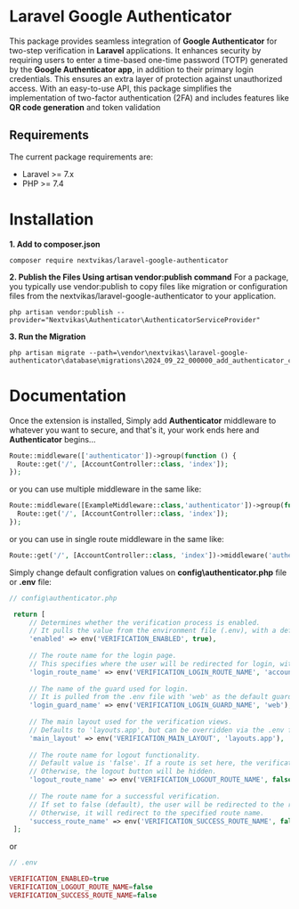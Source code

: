 # Laravel Google Authenticator

This package provides seamless integration of **Google Authenticator** for two-step verification in **Laravel** applications. It enhances security by requiring users to enter a time-based one-time password (TOTP) generated by the **Google Authenticator app**, in addition to their primary login credentials. This ensures an extra layer of protection against unauthorized access. With an easy-to-use API, this package simplifies the implementation of two-factor authentication (2FA) and includes features like **QR code generation** and token validation


## Requirements

The current package requirements are:

- Laravel >= 7.x
- PHP >= 7.4


# Installation

**1. Add to composer.json**
```
composer require nextvikas/laravel-google-authenticator
```
**2. Publish the Files Using artisan vendor:publish command**
For a package, you typically use vendor:publish to copy files like migration or configuration files from the nextvikas/laravel-google-authenticator to your application.
```
php artisan vendor:publish --provider="Nextvikas\Authenticator\AuthenticatorServiceProvider"
```

**3. Run the Migration**
```
php artisan migrate --path=\vendor\nextvikas\laravel-google-authenticator\database\migrations\2024_09_22_000000_add_authenticator_columns_to_users.php
```

# Documentation

Once the extension is installed, Simply add **Authenticator** middleware to whatever you want to secure, and that's it, your work ends here and **Authenticator** begins...
```php
Route::middleware(['authenticator'])->group(function () {
  Route::get('/', [AccountController::class, 'index']);
});
```
or you can use multiple middleware in the same like:
```php
Route::middleware([ExampleMiddleware::class,'authenticator'])->group(function () {
  Route::get('/', [AccountController::class, 'index']);
});
```
or you can use in single route middleware in the same like:
```php
Route::get('/', [AccountController::class, 'index'])->middleware('authenticator');
```

Simply change default configration values on **config\authenticator.php** file or **.env** file:
```php
// config\authenticator.php

 return [
     // Determines whether the verification process is enabled. 
     // It pulls the value from the environment file (.env), with a default value of 'true' if not set.
     'enabled' => env('VERIFICATION_ENABLED', true),
 
     // The route name for the login page. 
     // This specifies where the user will be redirected for login, with a default route 'account.login'.
     'login_route_name' => env('VERIFICATION_LOGIN_ROUTE_NAME', 'account.login'),
 
     // The name of the guard used for login. 
     // It is pulled from the .env file with 'web' as the default guard.
     'login_guard_name' => env('VERIFICATION_LOGIN_GUARD_NAME', 'web'),
 
     // The main layout used for the verification views.
     // Defaults to 'layouts.app', but can be overridden via the .env file.
     'main_layout' => env('VERIFICATION_MAIN_LAYOUT', 'layouts.app'),
 
     // The route name for logout functionality. 
     // Default value is 'false'. If a route is set here, the verification page will show a logout button. 
     // Otherwise, the logout button will be hidden.
     'logout_route_name' => env('VERIFICATION_LOGOUT_ROUTE_NAME', false),
 
     // The route name for a successful verification. 
     // If set to false (default), the user will be redirected to the root page after successful verification. 
     // Otherwise, it will redirect to the specified route name.
     'success_route_name' => env('VERIFICATION_SUCCESS_ROUTE_NAME', false),
 ];
```
or

```php
// .env

VERIFICATION_ENABLED=true
VERIFICATION_LOGOUT_ROUTE_NAME=false
VERIFICATION_SUCCESS_ROUTE_NAME=false
```

